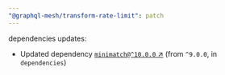 ```yaml
---
"@graphql-mesh/transform-rate-limit": patch
---
```

dependencies updates:
  - Updated dependency [`minimatch@^10.0.0` ↗︎](https://www.npmjs.com/package/minimatch/v/10.0.0) (from `^9.0.0`, in `dependencies`)
